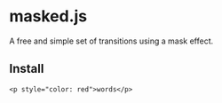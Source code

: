 # masked.js
A free and simple set of transitions using a mask effect.

Install
--------------
    <p style="color: red">words</p>
